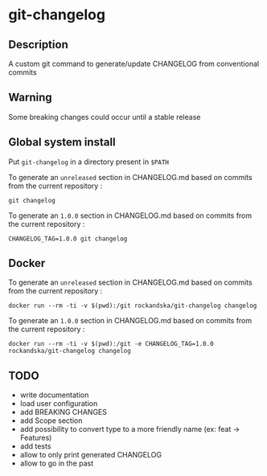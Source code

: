 # git-changelog

## Description

A custom git command to generate/update CHANGELOG from conventional commits

## Warning

Some breaking changes could occur until a stable release

## Global system install

Put `git-changelog` in a directory present in `$PATH`

To generate an `unreleased` section in CHANGELOG.md based on commits from the current repository :

```
git changelog
```

To generate an `1.0.0` section in CHANGELOG.md based on commits from the current repository :

```
CHANGELOG_TAG=1.0.0 git changelog
```

## Docker

To generate an `unreleased` section in CHANGELOG.md based on commits from the current repository :

```
docker run --rm -ti -v $(pwd):/git rockandska/git-changelog changelog
```

To generate an `1.0.0` section in CHANGELOG.md based on commits from the current repository :

```
docker run --rm -ti -v $(pwd):/git -e CHANGELOG_TAG=1.0.0 rockandska/git-changelog changelog
```

## TODO

- write documentation
- load user configuration
- add BREAKING CHANGES
- add Scope section
- add possibility to convert type to a more friendly name (ex: feat -> Features)
- add tests
- allow to only print generated CHANGELOG
- allow to go in the past
